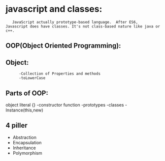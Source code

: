 # javascript and classes: 
       JavaScript actually prototype-based language.  After ES6, Javascript does have classes. It's not class-based nature like java or c++.

## OOP(Object Oriented Programming): 
## Object: 
          -Collection of Properties and methods
          -toLowerCase
## Parts of OOP:
  object literal {}
    -constructor function
    -prototypes
    -classes
    -Instance(this,new)

## 4 piller
  - Abstraction
  - Encapsulation
  - Inheritance
  - Polymorphism

  

  



